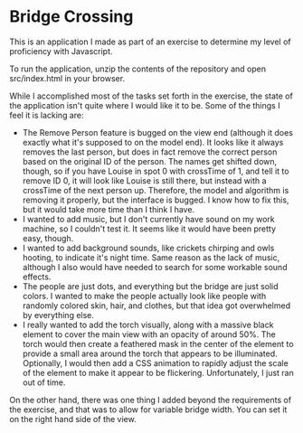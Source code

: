 # Bridge Crossing

This is an application I made as part of an exercise to determine my level of proficiency with Javascript.

To run the application, unzip the contents of the repository and open src/index.html in your browser.

While I accomplished most of the tasks set forth in the exercise, the state of the application isn't quite where I would like it to be. Some of the things I feel it is lacking are:

- The Remove Person feature is bugged on the view end (although it does exactly what it's supposed to on the model end). It looks like it always removes the last person, but does in fact remove the correct person based on the original ID of the person. The names get shifted down, though, so if you have Louise in spot 0 with crossTime of 1, and tell it to remove ID 0, it will look like Louise is still there, but instead with a crossTime of the next person up. Therefore, the model and algorithm is removing it properly, but the interface is bugged. I know how to fix this, but it would take more time than I think I have.
- I wanted to add music, but I don't currently have sound on my work machine, so I couldn't test it. It seems like it would have been pretty easy, though.
- I wanted to add background sounds, like crickets chirping and owls hooting, to indicate it's night time. Same reason as the lack of music, although I also would have needed to search for some workable sound effects.
- The people are just dots, and everything but the bridge are just solid colors. I wanted to make the people actually look like people with randomly colored skin, hair, and clothes, but that idea got overwhelmed by everything else.
- I really wanted to add the torch visually, along with a massive black element to cover the main view with an opacity of around 50%. The torch would then create a feathered mask in the center of the element to provide a small area around the torch that appears to be illuminated. Optionally, I would then add a CSS animation to rapidly adjust the scale of the element to make it appear to be flickering. Unfortunately, I just ran out of time.

On the other hand, there was one thing I added beyond the requirements of the exercise, and that was to allow for variable bridge width. You can set it on the right hand side of the view.

